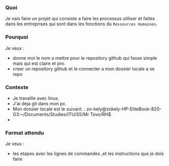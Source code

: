 ### Quoi

Je vais faire un projet qui consiste a faire les processus utiliser et faites dans les entreprises qui sont dans les fonctions du `Ressources Humaines`.


### Pourquoi

Je veux : 
- donne moi le nom a mettre pour le repository github qui fasse simple mais qui est claire et pro.
- creer un repository github et le connecter a mon dossier locale a se repo


### Contexte

* Je travaille avec linux. 
* J'ai deja git dans mon pc.
* Mon dossier locale est le suivant. : 
    zo-kely@zokely-HP-EliteBook-820-G3:~/Documents/Studies/ITU/S5/Mr Tovo/RH$ 
*
### Format attendu

Je veux :
- les etapes avec les lignes de commandes ,et les instructions que je dois faire